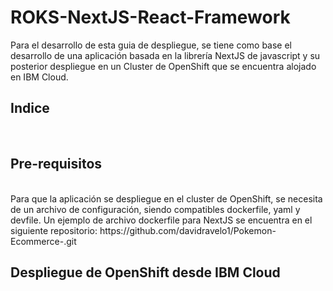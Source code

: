 # ROKS-NextJS-React-Framework
Para el desarrollo de esta guia de despliegue, se tiene como base el desarrollo de una aplicación basada en la librería NextJS de javascript y su posterior despliegue en un Cluster de OpenShift que se encuentra alojado en IBM Cloud.
<br/>
## Indice 
<br/>

## Pre-requisitos
<br/>
Para que la aplicación se despliegue en el cluster de OpenShift, se necesita de un archivo de configuración, siendo compatibles dockerfile, yaml y devfile. Un ejemplo de archivo dockerfile para NextJS se encuentra en el siguiente repositorio: https://github.com/davidravelo1/Pokemon-Ecommerce-.git

## Despliegue de OpenShift desde IBM Cloud  
